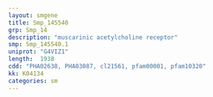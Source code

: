 ```yaml
---
layout: smgene
title: Smp_145540
grp: Smp_14
description: "muscarinic acetylcholine receptor"
smp: Smp_145540.1
uniprot: "G4VIZ1"
length:  1938
cdd: "PHA02638, PHA03087, cl21561, pfam00001, pfam10320"
kk: K04134
categories: sm
---
```


